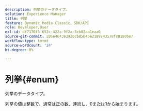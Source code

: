 ```yaml
---
description: 列挙のデータタイプ。
solution: Experience Manager
title: 列挙
feature: Dynamic Media Classic、SDK/API
role: Developer,User
exl-id: df7170f5-652c-422a-9f2a-3cb02aa1eaa0
source-git-commit: 206e4643e3926cb85b4be2189743578f88180be7
workflow-type: tm+mt
source-wordcount: '24'
ht-degree: 0%

---
```


# 列挙{#enum}

列挙のデータタイプ。

列挙の値は整数で、通常は正の数、連続し、0または1から始まります。
